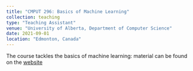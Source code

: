 ```yaml
---
title: "CMPUT 296: Basics of Machine Learning"
collection: teaching
type: "Teaching Assistant"
venue: "University of Alberta, Department of Computer Science"
date: 2021-09-01
location: "Edmonton, Canada"
---
```

The course tackles the basics of machine learning: material can be found on the [website](https://marthawhite.github.io/mlbasics/)